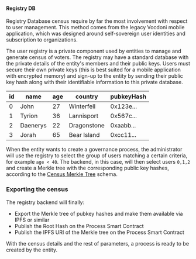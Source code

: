 #### Registry DB

Registry Database census require by far the most involvement with respect to user management. This method comes from the legacy Vocdoni mobile application, which was designed around self-sovereign user identities and subscription to organizations.

The user registry is a private component used by entities to manage and generate census of voters. The registry may have a standard database with the private details of the entity's members and their public keys. Users must secure their own private keys (this is best suited for a mobile application with encrypted memory) and sign-up to the entity by sending their public key hash along with their identifiable information to this private database. 

| id  | name     | age | country     | pubkeyHash |
| --- | -------- | --- | ----------- | ---------- |
| 0   | John     | 27  | Winterfell  | 0x123e...  |
| 1   | Tyrion   | 36  | Lannisport  | 0x567c...  |
| 2   | Daenerys | 22  | Dragonstone | 0xaabb...  |
| 3   | Jorah    | 65  | Bear Island | 0xcc11...  |

When the entity wants to create a governance process, the administrator will use the registry to select the group of users matching a certain criteria, for example `age < 40`. The backend, in this case, will then select users `0,1,2` and create a Merkle tree with the corresponding public key hashes, according to the [Census Merkle Tree](../../architecture/census/off-chain.md) schema.

### Exporting the census

The registry backend will finally:

+ Export the Merkle tree of pubkey hashes and make them available via IPFS or similar
+ Publish the Root Hash on the Process Smart Contract
+ Publish the IPFS URI of the Merkle tree on the Process Smart Contract

With the census details and the rest of parameters, a process is ready to be created by the entity.